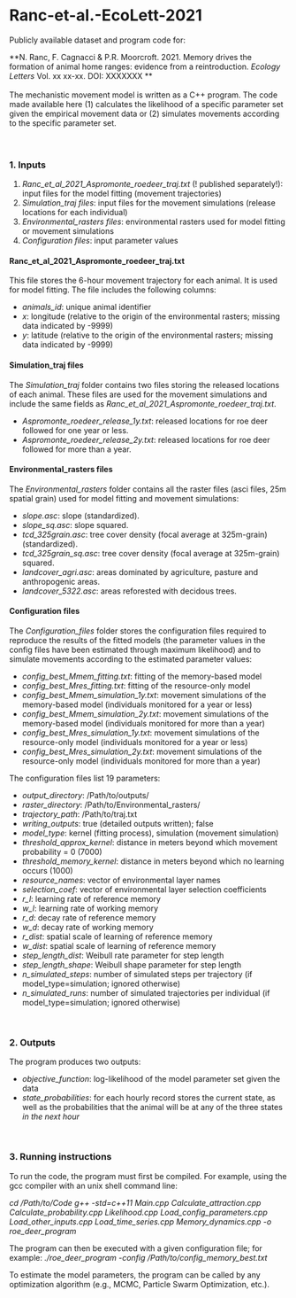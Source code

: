 # Ranc-et-al.-EcoLett-2021


Publicly available dataset and program code for:

**N. Ranc, F. Cagnacci & P.R. Moorcroft. 2021. Memory drives the formation of animal home ranges: evidence from a reintroduction. *Ecology Letters* Vol. xx xx-xx. DOI: XXXXXXX
**
<br> 
<br>
The mechanistic movement model is written as a C++ program. The code made available here (1) calculates the likelihood of a specific parameter set given the empirical movement data or (2) simulates movements according to the specific parameter set.\
<br>
<br>

### 1. Inputs
1. *Ranc_et_al_2021_Aspromonte_roedeer_traj.txt* (! published separately!): input files for the model fitting (movement trajectories)
1. *Simulation_traj files*: input files for the movement simulations (release locations for each individual)
1. *Environmental_rasters files*: environmental rasters used for model fitting or movement simulations
1. *Configuration files*: input parameter values

#### Ranc_et_al_2021_Aspromonte_roedeer_traj.txt
This file stores the 6-hour movement trajectory for each animal. It is used for model fitting. The file includes the following columns:
* *animals_id*: unique animal identifier
* *x*: longitude (relative to the origin of the environmental rasters; missing data indicated by -9999)
* *y*: latitude (relative to the origin of the environmental rasters; missing data indicated by -9999)

#### Simulation_traj files
The *Simulation_traj* folder contains two files storing the released locations of each animal. These files are used for the movement simulations and include the same fields as *Ranc_et_al_2021_Aspromonte_roedeer_traj.txt*.
* *Aspromonte_roedeer_release_1y.txt*: released locations for roe deer followed for one year or less.
* *Aspromonte_roedeer_release_2y.txt*: released locations for roe deer followed for more than a year.

#### Environmental_rasters files
The *Environmental_rasters* folder contains all the raster files (asci files, 25m spatial grain) used for model fitting and movement simulations:
* *slope.asc*: slope (standardized).
* *slope_sq.asc*: slope squared.
* *tcd_325grain.asc*: tree cover density (focal average at 325m-grain) (standardized).
* *tcd_325grain_sq.asc*: tree cover density (focal average at 325m-grain) squared.
* *landcover_agri.asc*: areas dominated by agriculture, pasture and anthropogenic areas.
* *landcover_5322.asc*: areas reforested with decidous trees.

#### Configuration files
The *Configuration_files* folder stores the configuration files required to reproduce the results of the fitted models (the parameter values in the config files have been estimated through maximum likelihood) and to simulate movements according to the estimated parameter values:
* *config_best_Mmem_fitting.txt*: fitting of the memory-based model
* *config_best_Mres_fitting.txt*: fitting of the resource-only model
* *config_best_Mmem_simulation_1y.txt*: movement simulations of the memory-based model (individuals monitored for a year or less) 
* *config_best_Mmem_simulation_2y.txt*: movement simulations of the memory-based model (individuals monitored for more than a year) 
* *config_best_Mres_simulation_1y.txt*: movement simulations of the resource-only model (individuals monitored for a year or less) 
* *config_best_Mres_simulation_2y.txt*: movement simulations of the resource-only model (individuals monitored for more than a year) 

The configuration files list 19 parameters:
* *output_directory*: /Path/to/outputs/
* *raster_directory*: /Path/to/Environmental_rasters/
* *trajectory_path*: /Path/to/traj.txt
* *writing_outputs*: true (detailed outputs written); false
* *model_type*: kernel (fitting process), simulation (movement simulation)
* *threshold_approx_kernel*: distance in meters beyond which movement probability = 0 (7000)
* *threshold_memory_kernel*: distance in meters beyond which no learning occurs (1000)
* *resource_names*: vector of environmental layer names
* *selection_coef*: vector of environmental layer selection coefficients
* *r_l*: learning rate of reference memory
* *w_l*: learning rate of working memory
* *r_d*: decay rate of reference memory
* *w_d*: decay rate of working memory
* *r_dist*: spatial scale of learning of reference memory
* *w_dist*: spatial scale of learning of reference memory
* *step_length_dist*: Weibull rate parameter for step length
* *step_length_shape*: Weibull shape parameter for step length
* *n_simulated_steps*: number of simulated steps per trajectory (if model_type=simulation; ignored otherwise)
* *n_simulated_runs*: number of simulated trajectories per individual (if model_type=simulation; ignored otherwise)
<br>


### 2. Outputs
The program produces two outputs:
* *objective_function*: log-likelihood of the model parameter set given the data
* *state_probabilities*: for each hourly record stores the current state, as well as the probabilities that the animal will be at any of the three states *in the next hour*
<br>


### 3. Running instructions
To run the code, the program must first be compiled. For example, using the gcc compiler with an unix shell command line:

*cd /Path/to/Code*
*g++ -std=c++11 Main.cpp Calculate_attraction.cpp Calculate_probability.cpp Likelihood.cpp Load_config_parameters.cpp Load_other_inputs.cpp Load_time_series.cpp Memory_dynamics.cpp -o roe_deer_program*
<br>

The program can then be executed with a given configuration file; for example:
*./roe_deer_program -config /Path/to/config_memory_best.txt*
<br>

To estimate the model parameters, the  program can be called by any optimization algorithm (e.g., MCMC, Particle Swarm Optimization, etc.).
